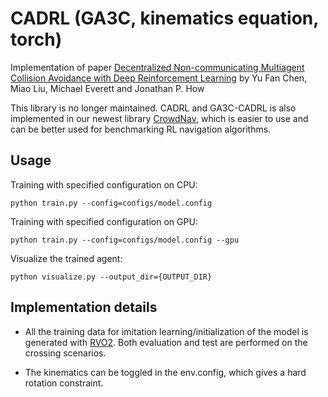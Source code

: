 # CADRL  (GA3C, kinematics equation, torch)
Implementation of paper [Decentralized Non-communicating Multiagent
Collision Avoidance with Deep Reinforcement Learning](https://arxiv.org/abs/1609.07845)
by Yu Fan Chen, Miao Liu, Michael Everett and Jonathan P. How

This library is no longer maintained. CADRL and GA3C-CADRL is also implemented in our newest library [CrowdNav](https://github.com/vita-epfl/CrowdNav),
which is easier to use and can be better used for benchmarking RL navigation algorithms.

## Usage
Training with specified configuration on CPU:
```
python train.py --config=configs/model.config
```

Training with specified configuration on GPU:
```
python train.py --config=configs/model.config --gpu
```

Visualize the trained agent:
```
python visualize.py --output_dir={OUTPUT_DIR}
```


## Implementation details
* All the training data for imitation learning/initialization of the model
is generated with [RVO2](git@github.com:vita-epfl/RVO2.git). Both evaluation
and test are performed on the crossing scenarios.


* The kinematics can be toggled in the env.config, which gives
a hard rotation constraint.

